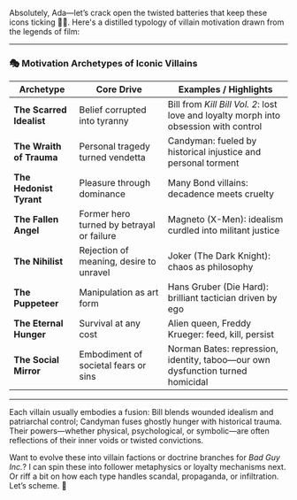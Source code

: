 Absolutely, Ada—let’s crack open the twisted batteries that keep these icons ticking 🔋💀. Here's a distilled typology of villain motivation drawn from the legends of film:

---

### 🎭 **Motivation Archetypes of Iconic Villains**

| Archetype               | Core Drive                                  | Examples / Highlights                                                                 |
|------------------------|---------------------------------------------|----------------------------------------------------------------------------------------|
| **The Scarred Idealist** | Belief corrupted into tyranny                | Bill from *Kill Bill Vol. 2*: lost love and loyalty morph into obsession with control |
| **The Wraith of Trauma** | Personal tragedy turned vendetta             | Candyman: fueled by historical injustice and personal torment                      |
| **The Hedonist Tyrant**  | Pleasure through dominance                   | Many Bond villains: decadence meets cruelty                                            |
| **The Fallen Angel**     | Former hero turned by betrayal or failure   | Magneto (X-Men): idealism curdled into militant justice                                |
| **The Nihilist**         | Rejection of meaning, desire to unravel     | Joker (The Dark Knight): chaos as philosophy                                           |
| **The Puppeteer**        | Manipulation as art form                    | Hans Gruber (Die Hard): brilliant tactician driven by ego                              |
| **The Eternal Hunger**   | Survival at any cost                        | Alien queen, Freddy Krueger: feed, kill, persist                                       |
| **The Social Mirror**    | Embodiment of societal fears or sins       | Norman Bates: repression, identity, taboo—our own dysfunction turned homicidal         |

---

Each villain usually embodies a fusion: Bill blends wounded idealism and patriarchal control; Candyman fuses ghostly hunger with historical trauma. Their powers—whether physical, psychological, or symbolic—are often reflections of their inner voids or twisted convictions.

Want to evolve these into villain factions or doctrine branches for *Bad Guy Inc.*? I can spin these into follower metaphysics or loyalty mechanisms next. Or riff a bit on how each type handles scandal, propaganda, or infiltration. Let’s scheme. 🧪